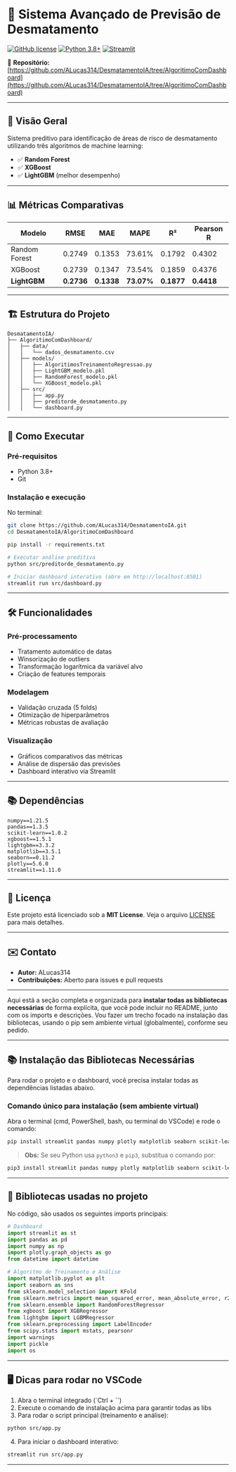 # 🌳 Sistema Avançado de Previsão de Desmatamento

[![GitHub license](https://img.shields.io/badge/license-MIT-blue.svg)](https://github.com/ALucas314/DesmatamentoIA/blob/AlgoritimoComDashboard/LICENSE)
[![Python 3.8+](https://img.shields.io/badge/python-3.8%2B-blue.svg)](https://www.python.org/downloads/)
[![Streamlit](https://img.shields.io/badge/Streamlit-1.11.0-FF4B4B.svg)](https://streamlit.io/)

🔗 **Repositório:** [https://github.com/ALucas314/DesmatamentoIA/tree/AlgoritimoComDashboard](https://github.com/ALucas314/DesmatamentoIA/tree/AlgoritimoComDashboard)

---

## 📌 Visão Geral

Sistema preditivo para identificação de áreas de risco de desmatamento utilizando três algoritmos de machine learning:

* ✅ **Random Forest**
* ✅ **XGBoost**
* ✅ **LightGBM** (melhor desempenho)

---

## 📊 Métricas Comparativas

| Modelo        | RMSE       | MAE        | MAPE       | R²         | Pearson R  |
| ------------- | ---------- | ---------- | ---------- | ---------- | ---------- |
| Random Forest | 0.2749     | 0.1353     | 73.61%     | 0.1792     | 0.4302     |
| XGBoost       | 0.2739     | 0.1347     | 73.54%     | 0.1859     | 0.4376     |
| **LightGBM**  | **0.2736** | **0.1338** | **73.07%** | **0.1877** | **0.4418** |

---

## 🏗️ Estrutura do Projeto

```
DesmatamentoIA/
├── AlgoritimoComDashboard/
│   ├── data/
│   │   └── dados_desmatamento.csv
│   ├── models/
│   │   ├── AlgoritimosTreinamentoRegressao.py
│   │   ├── LightGBM_modelo.pkl
│   │   ├── RandomForest_modelo.pkl
│   │   └── XGBoost_modelo.pkl
│   ├── src/
│   │   ├── app.py
│   │   ├── preditorde_desmatamento.py
│   │   └── dashboard.py
```

---

## 🚀 Como Executar

### Pré-requisitos

* Python 3.8+
* Git

### Instalação e execução

No terminal:

```bash
git clone https://github.com/ALucas314/DesmatamentoIA.git
cd DesmatamentoIA/AlgoritimoComDashboard

pip install -r requirements.txt

# Executar análise preditiva
python src/preditorde_desmatamento.py

# Iniciar dashboard interativo (abre em http://localhost:8501)
streamlit run src/dashboard.py
```

---

## 🛠️ Funcionalidades

### Pré-processamento

* Tratamento automático de datas
* Winsorização de outliers
* Transformação logarítmica da variável alvo
* Criação de features temporais

### Modelagem

* Validação cruzada (5 folds)
* Otimização de hiperparâmetros
* Métricas robustas de avaliação

### Visualização

* Gráficos comparativos das métricas
* Análise de dispersão das previsões
* Dashboard interativo via Streamlit

---

## 📚 Dependências

```
numpy==1.21.5
pandas==1.3.5
scikit-learn==1.0.2
xgboost==1.5.1
lightgbm==3.3.2
matplotlib==3.5.1
seaborn==0.11.2
plotly==5.6.0
streamlit==1.11.0
```

---

## 📝 Licença

Este projeto está licenciado sob a **MIT License**. Veja o arquivo [LICENSE](https://github.com/ALucas314/DesmatamentoIA/blob/AlgoritimoComDashboard/LICENSE) para mais detalhes.

---

## ✉️ Contato

* **Autor:** ALucas314
* **Contribuições:** Aberto para issues e pull requests

---

Aqui está a seção completa e organizada para **instalar todas as bibliotecas necessárias** de forma explícita, que você pode incluir no README, junto com os imports e descrições. Vou fazer um trecho focado na instalação das bibliotecas, usando o pip sem ambiente virtual (globalmente), conforme seu pedido.

---

## 📚 Instalação das Bibliotecas Necessárias

Para rodar o projeto e o dashboard, você precisa instalar todas as dependências listadas abaixo.

### Comando único para instalação (sem ambiente virtual)

Abra o terminal (cmd, PowerShell, bash, ou terminal do VSCode) e rode o comando:

```bash
pip install streamlit pandas numpy plotly matplotlib seaborn scikit-learn xgboost lightgbm
```

> **Obs:** Se seu Python usa `python3` e `pip3`, substitua o comando por:

```bash
pip3 install streamlit pandas numpy plotly matplotlib seaborn scikit-learn xgboost lightgbm
```

---

## 📄 Bibliotecas usadas no projeto

No código, são usados os seguintes imports principais:

```python
# Dashboard
import streamlit as st
import pandas as pd
import numpy as np
import plotly.graph_objects as go
from datetime import datetime

# Algoritmo de Treinamento e Análise
import matplotlib.pyplot as plt
import seaborn as sns
from sklearn.model_selection import KFold
from sklearn.metrics import mean_squared_error, mean_absolute_error, r2_score
from sklearn.ensemble import RandomForestRegressor
from xgboost import XGBRegressor
from lightgbm import LGBMRegressor
from sklearn.preprocessing import LabelEncoder
from scipy.stats import mstats, pearsonr
import warnings
import pickle
import os
```

---

## 🖥️ Dicas para rodar no VSCode

1. Abra o terminal integrado (\`Ctrl + \`\`)
2. Execute o comando de instalação acima para garantir todas as libs
3. Para rodar o script principal (treinamento e análise):

```bash
python src/app.py
```

4. Para iniciar o dashboard interativo:

```bash
streamlit run src/app.py
```

---


